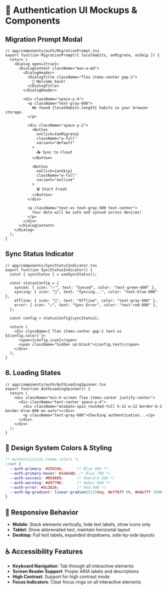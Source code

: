 # 🎨 Authentication UI Mockups & Components

## Migration Prompt Modal

```tsx
// app/components/auth/MigrationPrompt.tsx
export function MigrationPrompt({ localHabits, onMigrate, onSkip }) {
  return (
    <Dialog open={true}>
      <DialogContent className="max-w-md">
        <DialogHeader>
          <DialogTitle className="flex items-center gap-2">
            👋 Welcome back!
          </DialogTitle>
        </DialogHeader>
        
        <div className="space-y-4">
          <p className="text-gray-600">
            We found {localHabits.length} habits in your browser storage.
          </p>
          
          <div className="space-y-2">
            <Button 
              onClick={onMigrate} 
              className="w-full"
              variant="default"
            >
              📤 Sync to Cloud
            </Button>
            
            <Button 
              onClick={onSkip} 
              className="w-full"
              variant="outline"
            >
              🗑️ Start Fresh
            </Button>
          </div>
          
          <p className="text-xs text-gray-500 text-center">
            Your data will be safe and synced across devices!
          </p>
        </div>
      </DialogContent>
    </Dialog>
  );
}
```

## Sync Status Indicator

```tsx
// app/components/SyncStatusIndicator.tsx
export function SyncStatusIndicator() {
  const { syncStatus } = useSyncStatus();
  
  const statusConfig = {
    synced: { icon: "✅", text: "Synced", color: "text-green-600" },
    syncing: { icon: "🔄", text: "Syncing...", color: "text-blue-600" },
    offline: { icon: "📱", text: "Offline", color: "text-gray-600" },
    error: { icon: "⚠️", text: "Sync Error", color: "text-red-600" },
  };
  
  const config = statusConfig[syncStatus];
  
  return (
    <div className={`flex items-center gap-1 text-xs ${config.color}`}>
      <span>{config.icon}</span>
      <span className="hidden sm:block">{config.text}</span>
    </div>
  );
}
```

## 8. Loading States

```tsx
// app/components/auth/AuthLoadingSpinner.tsx
export function AuthLoadingSpinner() {
  return (
    <div className="min-h-screen flex items-center justify-center">
      <div className="text-center space-y-4">
        <div className="animate-spin rounded-full h-12 w-12 border-b-2 border-blue-600 mx-auto"></div>
        <p className="text-gray-600">Checking authentication...</p>
      </div>
    </div>
  );
}
```

## 🎨 Design System Colors & Styling

```css
/* Authentication theme colors */
:root {
  --auth-primary: #2563eb;      /* Blue 600 */
  --auth-primary-hover: #1d4ed8; /* Blue 700 */
  --auth-success: #059669;      /* Emerald 600 */
  --auth-warning: #d97706;      /* Amber 600 */
  --auth-error: #dc2626;        /* Red 600 */
  --auth-bg-gradient: linear-gradient(135deg, #eff6ff 0%, #e0e7ff 100%);
}
```

## 📱 Responsive Behavior

- **Mobile**: Stack elements vertically, hide text labels, show icons only
- **Tablet**: Show abbreviated text, maintain horizontal layout
- **Desktop**: Full text labels, expanded dropdowns, side-by-side layouts

## ♿ Accessibility Features

- **Keyboard Navigation**: Tab through all interactive elements
- **Screen Reader Support**: Proper ARIA labels and descriptions  
- **High Contrast**: Support for high contrast mode
- **Focus Indicators**: Clear focus rings on all interactive elements